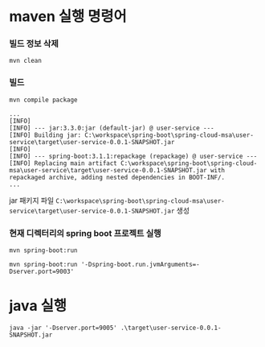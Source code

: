 # maven 실행 명령어

### 빌드 정보 삭제
```
mvn clean
```

### 빌드

```
mvn compile package

...
[INFO]
[INFO] --- jar:3.3.0:jar (default-jar) @ user-service ---
[INFO] Building jar: C:\workspace\spring-boot\spring-cloud-msa\user-service\target\user-service-0.0.1-SNAPSHOT.jar
[INFO]
[INFO] --- spring-boot:3.1.1:repackage (repackage) @ user-service ---
[INFO] Replacing main artifact C:\workspace\spring-boot\spring-cloud-msa\user-service\target\user-service-0.0.1-SNAPSHOT.jar with repackaged archive, adding nested dependencies in BOOT-INF/.
...
```

jar 패키지 파일 `C:\workspace\spring-boot\spring-cloud-msa\user-service\target\user-service-0.0.1-SNAPSHOT.jar` 생성

### 현재 디렉터리의 spring boot 프로젝트 실행

```
mvn spring-boot:run
```
```
mvn spring-boot:run '-Dspring-boot.run.jvmArguments=-Dserver.port=9003'
```

# java 실행

```
java -jar '-Dserver.port=9005' .\target\user-service-0.0.1-SNAPSHOT.jar
```